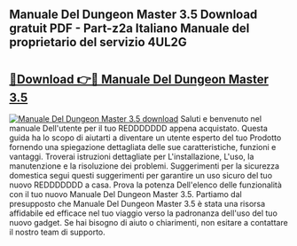## Manuale Del Dungeon Master 3.5 Download gratuit PDF - Part-z2a Italiano Manuale del proprietario del servizio 4UL2G

# <h2><a href="http://df93qb.blite.top/?on=Manuale+Del+Dungeon+Master+3.5">🔗Download 👉🔴 Manuale Del Dungeon Master 3.5</a></h2>

[![Manuale Del Dungeon Master 3.5 download](https://i.imgur.com/lujVjoI.png)](http://df93qb.blite.top/?on=Manuale+Del+Dungeon+Master+3.5)
Saluti e benvenuto nel manuale Dell'utente per il tuo REDDDDDDD appena acquistato. Questa guida ha lo scopo di aiutarti a diventare un utente esperto del tuo Prodotto fornendo una spiegazione dettagliata delle sue caratteristiche, funzioni e vantaggi. Troverai istruzioni dettagliate per L'installazione, L'uso, la manutenzione e la risoluzione dei problemi. Suggerimenti per la sicurezza domestica segui questi suggerimenti per garantire un uso sicuro del tuo nuovo REDDDDDDD a casa. Prova la potenza Dell'elenco delle funzionalità con il tuo nuovo Manuale Del Dungeon Master 3.5. Partiamo dal presupposto che Manuale Del Dungeon Master 3.5 è stata una risorsa affidabile ed efficace nel tuo viaggio verso la padronanza dell'uso del tuo nuovo gadget. Se hai bisogno di aiuto o chiarimenti, non esitare a contattare il nostro team di supporto.
